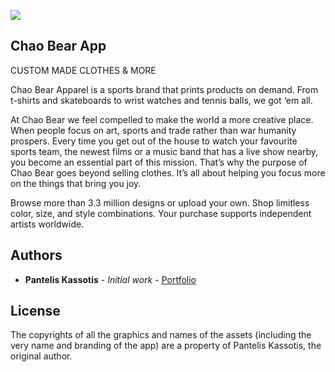 ![](https://i.imgur.com/oArENun.jpg)

## Chao Bear App
CUSTOM MADE CLOTHES & MORE

Chao Bear Apparel is a sports brand that prints products on demand. From t-shirts and skateboards to wrist watches and tennis balls, we got ‘em all.

At Chao Bear we feel compelled to make the world a more creative place. When people focus on art, sports and trade rather than war humanity prospers. Every time you get out of the house to watch your favourite sports team, the newest films or a music band that has a live show nearby, you become an essential part of this mission. That’s why the purpose of Chao Bear goes beyond selling clothes. It’s all about helping you focus more on the things that bring you joy.

Browse more than 3.3 million designs or upload your own. Shop limitless color, size, and style combinations. Your purchase supports independent artists worldwide.

## Authors

* **Pantelis Kassotis** - *Initial work* - [Portfolio](https://panteliskassotis.com/)

## License

The copyrights of all the graphics and names of the assets (including the very name and branding of the app) are a property of Pantelis Kassotis, the original author.
